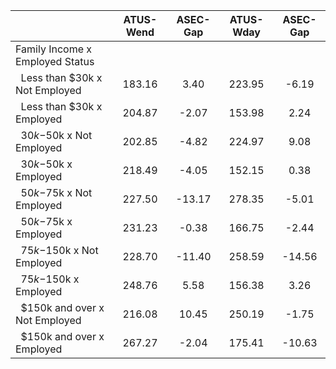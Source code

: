 
|                      |    ATUS-Wend |     ASEC-Gap |    ATUS-Wday |     ASEC-Gap |
| -------------------- | :----------: | :----------: | :----------: | :----------: |
| Family Income x Employed Status |              |              |              |              |
| &nbsp;&nbsp;Less than $30k x Not Employed |       183.16 |         3.40 |       223.95 |        -6.19 |
| &nbsp;&nbsp;Less than $30k x Employed |       204.87 |        -2.07 |       153.98 |         2.24 |
| &nbsp;&nbsp;$30k-$50k x Not Employed |       202.85 |        -4.82 |       224.97 |         9.08 |
| &nbsp;&nbsp;$30k-$50k x Employed |       218.49 |        -4.05 |       152.15 |         0.38 |
| &nbsp;&nbsp;$50k-$75k x Not Employed |       227.50 |       -13.17 |       278.35 |        -5.01 |
| &nbsp;&nbsp;$50k-$75k x Employed |       231.23 |        -0.38 |       166.75 |        -2.44 |
| &nbsp;&nbsp;$75k-$150k x Not Employed |       228.70 |       -11.40 |       258.59 |       -14.56 |
| &nbsp;&nbsp;$75k-$150k x Employed |       248.76 |         5.58 |       156.38 |         3.26 |
| &nbsp;&nbsp;$150k and over x Not Employed |       216.08 |        10.45 |       250.19 |        -1.75 |
| &nbsp;&nbsp;$150k and over x Employed |       267.27 |        -2.04 |       175.41 |       -10.63 |

